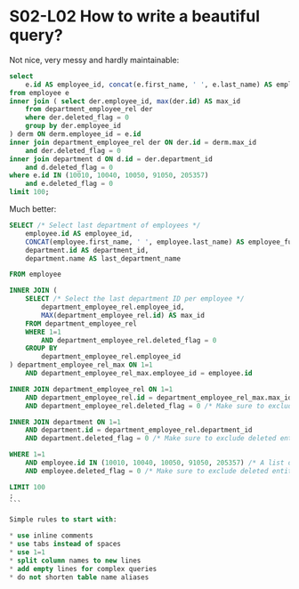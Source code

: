 
# S02-L02 How to write a beautiful query?

Not nice, very messy and hardly maintainable:

```sql
select
	e.id AS employee_id, concat(e.first_name, ' ', e.last_name) AS employee_full_name, d.id AS department_id, d.name AS last_department_name
from employee e
inner join ( select der.employee_id, max(der.id) AS max_id
	from department_employee_rel der
	where der.deleted_flag = 0
	group by der.employee_id
) derm ON derm.employee_id = e.id
inner join department_employee_rel der ON der.id = derm.max_id
	and der.deleted_flag = 0
inner join department d ON d.id = der.department_id
	and d.deleted_flag = 0
where e.id IN (10010, 10040, 10050, 91050, 205357)
	and e.deleted_flag = 0
limit 100;
```

Much better:

````sql
SELECT /* Select last department of employees */
	employee.id AS employee_id,
	CONCAT(employee.first_name, ' ', employee.last_name) AS employee_full_name,
	department.id AS department_id,
	department.name AS last_department_name

FROM employee

INNER JOIN (
	SELECT /* Select the last department ID per employee */
		department_employee_rel.employee_id,
		MAX(department_employee_rel.id) AS max_id
	FROM department_employee_rel
	WHERE 1=1
		AND department_employee_rel.deleted_flag = 0
	GROUP BY
		department_employee_rel.employee_id
) department_employee_rel_max ON 1=1
	AND department_employee_rel_max.employee_id = employee.id

INNER JOIN department_employee_rel ON 1=1
	AND department_employee_rel.id = department_employee_rel_max.max_id
	AND department_employee_rel.deleted_flag = 0 /* Make sure to exclude deleted entities */

INNER JOIN department ON 1=1
	AND department.id = department_employee_rel.department_id
	AND department.deleted_flag = 0 /* Make sure to exclude deleted entities */

WHERE 1=1
	AND employee.id IN (10010, 10040, 10050, 91050, 205357) /* A list of employee_id's */
	AND employee.deleted_flag = 0 /* Make sure to exclude deleted entities */

LIMIT 100
;
```

Simple rules to start with:

* use inline comments
* use tabs instead of spaces
* use 1=1
* split column names to new lines
* add empty lines for complex queries
* do not shorten table name aliases
